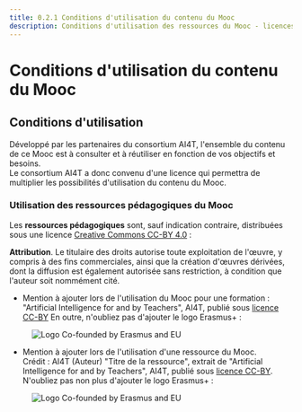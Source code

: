 ```yaml
---
title: 0.2.1 Conditions d'utilisation du contenu du Mooc
description: Conditions d'utilisation des ressources du Mooc - licences, précautions d'usage
---
```

# Conditions d'utilisation du contenu du Mooc

## Conditions d'utilisation

Développé par les partenaires du consortium AI4T, l'ensemble du contenu de ce Mooc est à consulter et à réutiliser en fonction de vos objectifs et besoins.  
Le consortium AI4T a donc convenu d'une licence qui permettra de multiplier les possibilités d'utilisation du contenu du Mooc.

### Utilisation des ressources pédagogiques du Mooc

Les **ressources pédagogiques** sont, sauf indication contraire, distribuées sous une licence [Creative Commons CC-BY 4.0](https://creativecommons.org/licenses/by/4.0/deed.en) :

**Attribution**. Le titulaire des droits autorise toute exploitation de l'œuvre, y compris à des fins commerciales, ainsi que la création d'œuvres dérivées, dont la diffusion est également autorisée sans restriction, à condition que l'auteur soit nommément cité.

* Mention à ajouter lors de l'utilisation du Mooc pour une formation
  : "Artificial Intelligence for and by Teachers", AI4T, publié sous [licence CC-BY](https://creativecommons.org/licenses/by/4.0/deed.en)
  En outre, n'oubliez pas d'ajouter le logo Erasmus+ :
<figure>
  <img src="Images/LogoCoFoundedErasmusProgramEU.png" alt="Logo Co-founded by Erasmus and EU"/>
</figure>

* Mention à ajouter lors de l'utilisation d'une ressource du Mooc.  
  Crédit : AI4T (Auteur) "Titre de la ressource", extrait de "Artificial Intelligence for and by Teachers", AI4T, publié sous [licence CC-BY](https://creativecommons.org/licenses/by/4.0/deed.en).
  N'oubliez pas non plus d'ajouter le logo Erasmus+ :
<figure>
  <img src="Images/LogoCoFoundedErasmusProgramEU.png" alt="Logo Co-founded by Erasmus and EU"/>
</figure>
